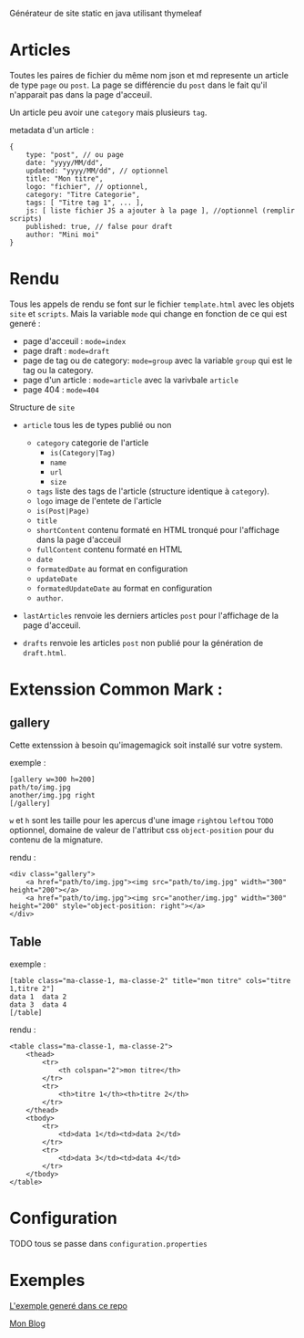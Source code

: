 Générateur de site static en java utilisant thymeleaf

# Articles

Toutes les paires de fichier du même nom json et md represente un article de type `page` ou `post`. La page se différencie du `post` dans le fait qu'il n'apparait pas dans la page d'acceuil.

Un article peu avoir une `category` mais plusieurs `tag`.

metadata d'un article :

~~~
{
	type: "post", // ou page
	date: "yyyy/MM/dd",
	updated: "yyyy/MM/dd", // optionnel
	title: "Mon titre",
	logo: "fichier", // optionnel,
	category: "Titre Categorie",
	tags: [ "Titre tag 1", ... ],
	js: [ liste fichier JS a ajouter à la page ], //optionnel (remplir scripts)
	published: true, // false pour draft
	author: "Mini moi"
}
~~~

# Rendu

Tous les appels de rendu se font sur le fichier `template.html` avec les objets `site` et `scripts`. Mais la variable `mode` qui change en fonction de ce qui est generé :
- page d'acceuil : `mode=index`
- page draft : `mode=draft`
- page de tag ou de category: `mode=group` avec la variable `group` qui est le tag ou la category.
- page d'un article : `mode=article` avec la varivbale `article`
- page 404 : `mode=404`

Structure de `site`
- `article` tous les de types publié ou non
	- `category` categorie de l'article
		- `is(Category|Tag)`
		- `name`
		- `url`
		- `size`
	- `tags` liste des tags de l'article (structure identique à `category`).
	- `logo` image de l'entete de l'article
	- `is(Post|Page)`
	- `title`
	- `shortContent` contenu formaté en HTML tronqué pour l'affichage dans la page d'acceuil
	- `fullContent` contenu formaté en HTML
	- `date`
	- `formatedDate` au format en configuration
	- `updateDate`
	- `formatedUpdateDate` au format en configuration
	- `author`.

- `lastArticles` renvoie les derniers articles `post` pour l'affichage de la page d'acceuil.
- `drafts` renvoie les articles `post` non publié pour la génération de `draft.html`.


# Extenssion Common Mark :

## gallery

Cette extenssion à besoin qu'imagemagick soit installé sur votre system. 

exemple :

~~~
[gallery w=300 h=200]
path/to/img.jpg
another/img.jpg	right
[/gallery]
~~~

`w` et `h` sont les taille pour les apercus d'une image
`right`ou `left`ou `TODO` optionnel, domaine de valeur de l'attribut css `object-position` pour du contenu de la mignature.

rendu :

~~~
<div class="gallery">
	<a href="path/to/img.jpg"><img src="path/to/img.jpg" width="300" height="200"></a>
	<a href="path/to/img.jpg"><img src="another/img.jpg" width="300" height="200" style="object-position: right"></a>
</div>
~~~


## Table

exemple :

~~~
[table class="ma-classe-1, ma-classe-2" title="mon titre" cols="titre 1,titre 2"]
data 1	data 2
data 3	data 4
[/table]
~~~

rendu :

~~~
<table class="ma-classe-1, ma-classe-2">
	<thead>
		<tr>
			<th colspan="2">mon titre</th>
		</tr>
		<tr>
			<th>titre 1</th><th>titre 2</th>
		</tr>
	</thead>
	<tbody>
		<tr>
			<td>data 1</td><td>data 2</td>
		</tr>
		<tr>
			<td>data 3</td><td>data 4</td>
		</tr>
	</tbody>
</table>
~~~

# Configuration

TODO tous se passe dans `configuration.properties`

# Exemples

[L'exemple generé dans ce repo](https://shionn.github.io/StaticBlogGenerator/)

[Mon Blog](https://shionn.github.io)